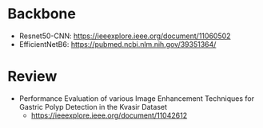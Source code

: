 # Backbone
+ Resnet50-CNN: https://ieeexplore.ieee.org/document/11060502
+ EfficientNetB6: https://pubmed.ncbi.nlm.nih.gov/39351364/

# Review
+ Performance Evaluation of various Image Enhancement Techniques for Gastric Polyp Detection in the Kvasir Dataset
	+ https://ieeexplore.ieee.org/document/11042612